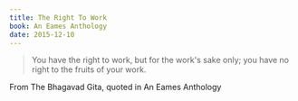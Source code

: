 ```yaml
---
title: The Right To Work
book: An Eames Anthology
date: 2015-12-10
---
```


> You have the right to work, but for the work's sake only; you have no right to the fruits of your work.

From The Bhagavad Gita, quoted in An Eames Anthology